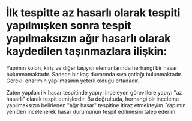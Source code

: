 # İlk tespitte az hasarlı olarak tespiti yapılmışken sonra tespit yapılmaksızın ağır hasarlı olarak kaydedilen taşınmazlara ilişkin:

Yapımın kolon, kiriş ve diğer taşıyıcı elemanlarında herhangi bir hasar bulunmamaktadır. Sadece bir kaç duvarında sıva çatlağı bulunmaktadır. Gerekli onarımın  yapılmasının yeterli olduğu ortadadır.

Zaten yapılan ilk hasar tespitinde yapıyı inceleyen görevlilere yapıyı "az hasarlı" olarak tespit etmişlerdir. Bu doğrultuda, herhangi bir inceleme yapılmaksızın belirlenen "ağır hasar" tespitine itiraz etmekteyim. Yapımın yeniden incelenerek hasar durumunun tespit edilmesini talep ederim.
